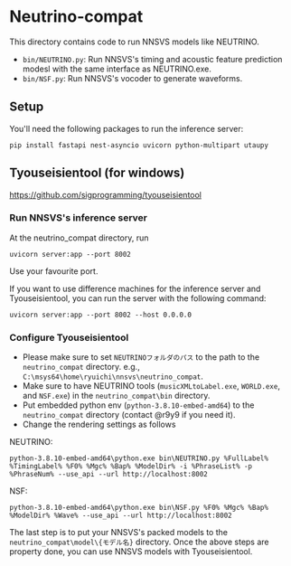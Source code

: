 # Neutrino-compat

This directory contains code to run NNSVS models like NEUTRINO.

- `bin/NEUTRINO.py`: Run NNSVS's timing and acoustic feature prediction modesl with the same interface as NEUTRINO.exe.
- `bin/NSF.py`: Run NNSVS's vocoder to generate waveforms.


## Setup

You'll need the following packages to run the inference server:

```
pip install fastapi nest-asyncio uvicorn python-multipart utaupy
```

## Tyouseisientool (for windows)

https://github.com/sigprogramming/tyouseisientool

### Run NNSVS's inference server

At the neutrino_compat directory, run

```
uvicorn server:app --port 8002
```

Use your favourite port.

If you want to use difference machines for the inference server and Tyouseisientool, you can run the server with the following command:

```
uvicorn server:app --port 8002 --host 0.0.0.0
```

### Configure Tyouseisientool

- Please make sure to set `NEUTRINOフォルダのパス` to the path to the `neutrino_compat` directory. e.g., `C:\msys64\home\ryuichi\nnsvs\neutrino_compat`.
- Make sure to have NEUTRINO tools (`musicXMLtoLabel.exe`, `WORLD.exe`, and `NSF.exe`) in the `neutrino_compat\bin` directory.
- Put embedded python env (`python-3.8.10-embed-amd64`) to the `neutrino_compat` directory (contact @r9y9 if you need it).
- Change the rendering settings as follows

NEUTRINO:
```
python-3.8.10-embed-amd64\python.exe bin\NEUTRINO.py %FullLabel% %TimingLabel% %F0% %Mgc% %Bap% %ModelDir% -i %PhraseList% -p %PhraseNum% --use_api --url http://localhost:8002
```

NSF:
```
python-3.8.10-embed-amd64\python.exe bin\NSF.py %F0% %Mgc% %Bap% %ModelDir% %Wave% --use_api --url http://localhost:8002
```


The last step is to put your NNSVS's packed models to the `neutrino_compat\model\{モデル名}` directory.
Once the above steps are property done, you can use NNSVS models with Tyouseisientool.
